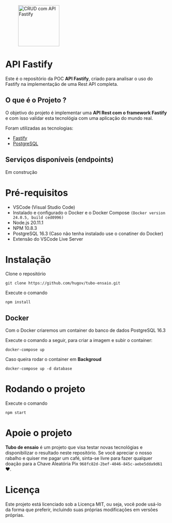 <figure>
    <img src="./static/img/tubo-ensaio.png" alt="CRUD com API Fastify" width="128" height="128">
</figure>

# API Fastify

Este é o repositório da POC **API Fastify**, criado para analisar o uso do Fastify na implementação de uma Rest API completa.

## O que é o Projeto ?

O objetivo do projeto é implementar uma **API Rest com o framework Fastify** e com isso validar esta tecnológia com uma aplicação do mundo real.

Foram utilizadas as tecnologias:
* [Fastify](https://fastify.dev/)
* [PostgreSQL](https://www.postgresql.org/)

## Serviços disponíveis (endpoints)

Em construção

# Pré-requisitos

* VSCode (Visual Studio Code)
* Instalado e configurado o Docker e o Docker Compose `(Docker version 24.0.5, build ced0996)`
* Node.js 20.11.1
* NPM 10.8.3
* PostgreSQL 16.3 (Caso não tenha instalado use o conatiner do Docker)
* Extensão do VSCode Live Server

# Instalação

Clone o repositório

```
git clone https://github.com/hugov/tubo-ensaio.git
```

Execute o comando

```
npm install
```

## Docker

Com o Docker criaremos um container do banco de dados PostgreSQL 16.3

Execute o comando a seguir, para criar a imagem e subir o container:

```
docker-compose up
```

Caso queira rodar o container em **Backgroud**

```
docker-compose up -d database
```

# Rodando o projeto

Execute o comando

```
npm start
```

# Apoie o projeto

**Tubo de ensaio** é um projeto que visa testar novas tecnológias e disponibilizar o resultado neste repositório. Se você apreciar o nosso rabalho e quiser me pagar um café, sinta-se livre para fazer qualquer doação para a Chave Aleatória Pix `968fc82d-2bef-4046-845c-aebe5dda9d61` ❤.

# Licença

Este projeto está licenciado sob a Licença MIT, ou seja, você pode usá-lo da forma que preferir, incluindo suas próprias modificações em versões próprias.